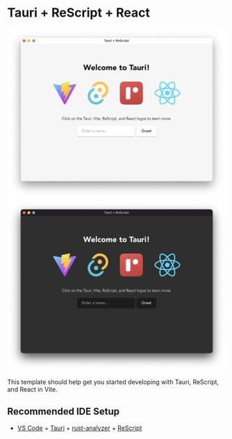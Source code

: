 # Tauri + ReScript + React

![App Screenshot](./Screenshot-light.png#gh-light-mode-only)
![App Screenshot](./Screenshot-dark.png#gh-dark-mode-only)

This template should help get you started developing with Tauri, ReScript, and React in Vite.

## Recommended IDE Setup

- [VS Code](https://code.visualstudio.com/) + [Tauri](https://marketplace.visualstudio.com/items?itemName=tauri-apps.tauri-vscode) + [rust-analyzer](https://marketplace.visualstudio.com/items?itemName=rust-lang.rust-analyzer) + [ReScript](https://marketplace.visualstudio.com/items?itemName=chenglou92.rescript-vscode)
